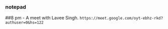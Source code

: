 ### notepad
##8 pm - A meet with Lavee Singh.
`
https://meet.google.com/oyt-ebhz-rkd?authuser=0&hs=122
`
